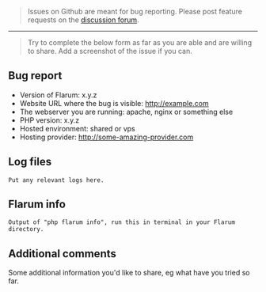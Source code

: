 > Issues on Github are meant for bug reporting. Please post feature requests on the [discussion forum](https://discuss.flarum.org/t/features).
---
> Try to complete the below form as far as you are able and are willing to share. Add a screenshot of the issue if you can.

## Bug report
- Version of Flarum: x.y.z
- Website URL where the bug is visible: http://example.com
- The webserver you are running: apache, nginx or something else
- PHP version: x.y.z
- Hosted environment: shared or vps
- Hosting provider: http://some-amazing-provider.com

## Log files

```
Put any relevant logs here.
```

## Flarum info

```
Output of "php flarum info", run this in terminal in your Flarum directory.
```

## Additional comments
Some additional information you'd like to share, eg what have you tried so far.
